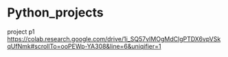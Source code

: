 # Python_projects
project p1
https://colab.research.google.com/drive/1i_SQ57vIMOgMdClgPTDX6vpVSkqUfNmk#scrollTo=ooPEWp-YA308&line=6&uniqifier=1
